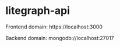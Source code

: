 # litegraph-api

Frontend domain: https://localhost:3000

Backend domain: mongodb://localhost:27017
